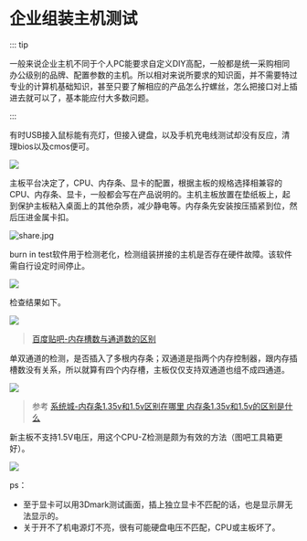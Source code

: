 # 企业组装主机测试

::: tip

一般来说企业主机不同于个人PC能要求自定义DIY高配，一般都是统一采购相同办公级别的品牌、配置参数的主机。所以相对来说所要求的知识面，并不需要特过专业的计算机基础知识，甚至只要了解相应的产品怎么拧螺丝，怎么把接口对上插进去就可以了，基本能应付大多数问题。

:::

有时USB接入鼠标能有亮灯，但接入键盘，以及手机充电线测试却没有反应，清理bios以及cmos便可。

![](https://cdn.jsdelivr.net/gh/hoochanlon/ihs-simple/AQUICK/IMG_6148.png)

主板平台决定了，CPU、内存条、显卡的配置，根据主板的规格选择相兼容的CPU、内存条、显卡，一般都会写在产品说明的。主机主板放置在垫纸板上，起到保护主板粘入桌面上的其他杂质，减少静电等。内存条先安装按压插紧到位，然后压进金属卡扣。

![share.jpg](https://i.loli.net/2021/01/13/AqN2Lg4h75RCUYF.jpg)

burn in test软件用于检测老化，检测组装拼接的主机是否存在硬件故障。该软件需自行设定时间停止。

![](https://i.loli.net/2021/01/13/3PnKYqgJ1e9hmSB.png)

检查结果如下。

![](https://i.loli.net/2021/01/13/ePRQrs9qYwJmWdV.png)

> [百度贴吧-内存槽数与通道数的区别](https://tieba.baidu.com/p/6079302964)

单双通道的检测，是否插入了多根内存条；双通道是指两个内存控制器，跟内存插槽数没有关系，所以就算有四个内存槽，主板仅仅支持双通道也组不成四通道。

![](https://i.loli.net/2021/01/13/67mJnAuf3qMtxhD.png)

> 参考 
> [系统城-内存条1.35v和1.5v区别在哪里 内存条1.35v和1.5v的区别是什么](http://www.xitongcheng.com/jiaocheng/dnrj_article_66205.html)

新主板不支持1.5V电压，用这个CPU-Z检测是颇为有效的方法（图吧工具箱更好）。

![](https://i.loli.net/2021/01/13/vJkh7t8nVfHI2eK.png)

ps：

* 至于显卡可以用3Dmark测试画面，插上独立显卡不匹配的话，也是显示屏无法显示的。
* 关于开不了机电源灯不亮，很有可能硬盘电压不匹配，CPU或主板坏了。


